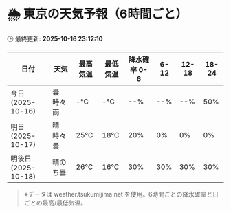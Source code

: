 # 🌦️ 東京の天気予報（6時間ごと）

🕒 最終更新: **2025-10-16 23:12:10**

| 日付 | 天気 | 最高気温 | 最低気温 | 降水確率 0-6 | 6-12 | 12-18 | 18-24 |
|------|------|----------|----------|------------|------|------|------|
| 今日 (2025-10-16) | 曇時々雨 | -℃ | -℃ | --% | --% | --% | 50% |
| 明日 (2025-10-17) | 晴時々曇 | 25℃ | 18℃ | 20% | 0% | 0% | 0% |
| 明後日 (2025-10-18) | 晴のち曇 | 26℃ | 16℃ | 30% | 30% | 30% | 30% |

> ※データは weather.tsukumijima.net を使用。6時間ごとの降水確率と日ごとの最高/最低気温。